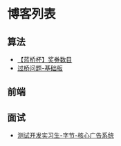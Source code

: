 # 博客列表

## 算法

- [【蓝桥杯】奖券数目](/algorithm/1.md)
- [过桥问题-基础版](/algorithm/2.md)

## 前端

## 面试
- [测试开发实习生-字节-核心广告系统](/interview/1.md)